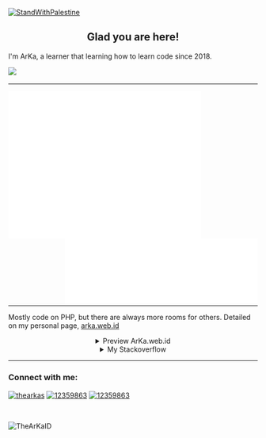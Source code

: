 [![StandWithPalestine](https://raw.githubusercontent.com/Safouene1/support-palestine-banner/master/StandWithPalestine.svg)](#)

<div align="center">
  <h2> Glad you are here!</h2>
</div>

I'm ArKa, a learner that learning how to learn code since 2018.

[![](https://github-readme-stats-eight-theta.vercel.app/api?username=TheArKaID&show_icons=true&theme=dracula&include_all_commits=true&count_private=true)](https://github.com/TheArKaID)

<hr width="100%" >

[<img  align="left" src="/metrics/github-metrics.svg" alt="Metrics"  width="390">](#)

[<img align="right" src="/metrics/metrics.plugin.languages.details.svg" alt="Metrics"  width="390">](#)

<br/>
<hr width="100%" >

Mostly code on PHP, but there are always more rooms for others. Detailed on my personal page, [arka.web.id](https://arka.web.id)
<div align="center">
<details>
  <summary> Preview ArKa.web.id </summary>

  <p align="center"><img src="/metrics/metrics.plugin.pagespeed.screenshot.svg" alt="Metrics"></p>
  
</details>
</div>

<div align="center">
<details>
  <summary> My Stackoverflow </summary>

  <p align="center"><img src="/metrics/metrics.plugin.stackoverflow.svg" alt="Metrics"></p>
  
</details>
</div>

<hr width="100%" >
<h3 align="left">Connect with me:</h3>
<p align="left">
  <a href="https://linkedin.com/in/thearkas" target="blank"><img align="center" src="https://raw.githubusercontent.com/rahuldkjain/github-profile-readme-generator/master/src/images/icons/Social/linked-in-alt.svg" alt="thearkas" height="30" width="40" /></a>
  <a href="https://stackoverflow.com/users/12359863/thearka" target="blank"><img align="center" src="https://raw.githubusercontent.com/rahuldkjain/github-profile-readme-generator/master/src/images/icons/Social/stack-overflow.svg" alt="12359863" height="30" width="40" /></a>
  <a href="https://www.facebook.com/TheArKasastra/" target="blank"><img align="center" src="https://raw.githubusercontent.com/rahuldkjain/github-profile-readme-generator/master/src/images/icons/Social/facebook.svg" alt="12359863" height="30" width="40" /></a>
</p>
<br>
<p align="left"> <img src="https://komarev.com/ghpvc/?username=TheArKaID&label=Profile%20views&color=0e75b6&style=flat" alt="TheArKaID" /> </p>
